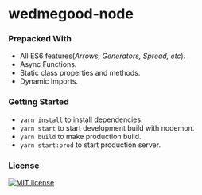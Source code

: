 # wedmegood-node

### Prepacked With

- All ES6 features(_Arrows, Generators, Spread, etc_).
- Async Functions.
- Static class properties and methods.
- Dynamic Imports.

### Getting Started

- `yarn install` to install dependencies.
- `yarn start` to start development build with nodemon.
- `yarn build` to make production build.
- `yarn start:prod` to start production server.

### License

[![MIT license](http://img.shields.io/badge/license-MIT-brightgreen.svg)](http://opensource.org/licenses/MIT)
